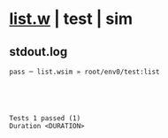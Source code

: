 # [list.w](../../../../../../examples/tests/sdk_tests/table/list.w) | test | sim

## stdout.log
```log
pass ─ list.wsim » root/env0/test:list
 




Tests 1 passed (1) 
Duration <DURATION>

```

